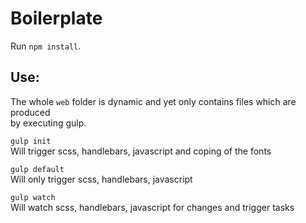 # Boilerplate

Run `npm install`.

## Use:
The whole `web` folder is dynamic and yet only contains files which are produced  
by executing gulp.

`gulp init`  
Will trigger scss, handlebars, javascript and coping of the fonts

`gulp default`  
Will only trigger scss, handlebars, javascript

`gulp watch`  
Will watch scss, handlebars, javascript for changes and trigger tasks
